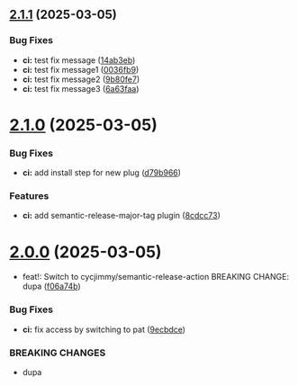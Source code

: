 ## [2.1.1](https://github.com/jakubolszynka/test/compare/v2.1.0...v2.1.1) (2025-03-05)


### Bug Fixes

* **ci:** test fix message ([14ab3eb](https://github.com/jakubolszynka/test/commit/14ab3eb2876af241c88578975a0b5b8fd0db8a0b))
* **ci:** test fix message1 ([0036fb9](https://github.com/jakubolszynka/test/commit/0036fb91091ce85aa5512df0b56d39f546707c37))
* **ci:** test fix message2 ([9b80fe7](https://github.com/jakubolszynka/test/commit/9b80fe70903524bf812ebdc495a43a4549465502))
* **ci:** test fix message3 ([6a63faa](https://github.com/jakubolszynka/test/commit/6a63faa825a94c628d4806c2a2a292f23849a88a))

# [2.1.0](https://github.com/jakubolszynka/test/compare/v2.0.0...v2.1.0) (2025-03-05)


### Bug Fixes

* **ci:** add install step for new plug ([d79b966](https://github.com/jakubolszynka/test/commit/d79b9666741466a81c774d7b32dd6c4f20c65b0a))


### Features

* **ci:** add semantic-release-major-tag plugin ([8cdcc73](https://github.com/jakubolszynka/test/commit/8cdcc7369ea88fbacafbf8ab9608c69964fc4115))

# [2.0.0](https://github.com/jakubolszynka/test/compare/v1.1.1...v2.0.0) (2025-03-05)


* feat!: Switch to cycjimmy/semantic-release-action BREAKING CHANGE: dupa ([f06a74b](https://github.com/jakubolszynka/test/commit/f06a74b682bedd96798ff7d687367aea157bde1d))


### Bug Fixes

* **ci:** fix access by switching to pat ([9ecbdce](https://github.com/jakubolszynka/test/commit/9ecbdcef09c91e4f04df1fe4f5d079c51bcdd11c))


### BREAKING CHANGES

* dupa
